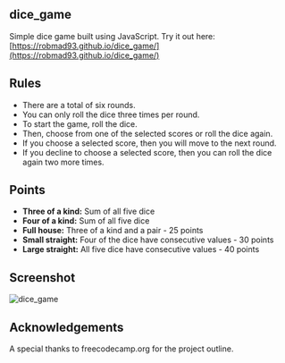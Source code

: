 ## dice_game  
Simple dice game built using JavaScript. Try it out here: [https://robmad93.github.io/dice_game/](https://robmad93.github.io/dice_game/)

## Rules  
- There are a total of six rounds.  
- You can only roll the dice three times per round.  
- To start the game, roll the dice.  
- Then, choose from one of the selected scores or roll the dice again.  
- If you choose a selected score, then you will move to the next round.  
- If you decline to choose a selected score, then you can roll the dice again two more times.  

## Points  
- **Three of a kind:** Sum of all five dice  
- **Four of a kind:** Sum of all five dice  
- **Full house:** Three of a kind and a pair - 25 points  
- **Small straight:** Four of the dice have consecutive values - 30 points  
- **Large straight:** All five dice have consecutive values - 40 points  
 
## Screenshot
![dice_game](https://github.com/user-attachments/assets/a4b4f249-f370-49c0-9e15-b51d68c81c28)

## Acknowledgements
A special thanks to freecodecamp.org for the project outline.
 
